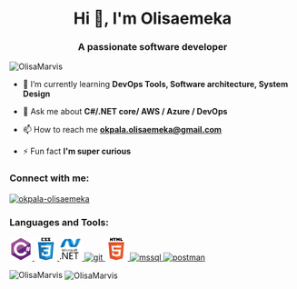 <h1 align="center">Hi 👋, I'm Olisaemeka</h1>
<h3 align="center">A passionate software developer</h3>

<p align="left"> <img src="https://komarev.com/ghpvc/?username=OLisaMarvis&label=Profile%20views&color=0e75b6&style=flat" alt="OlisaMarvis" /> </p>

- 🌱 I’m currently learning **DevOps Tools, Software architecture, System Design**

- 💬 Ask me about **C#/.NET core/ AWS / Azure / DevOps**

- 📫 How to reach me **okpala.olisaemeka@gmail.com**

- ⚡ Fun fact **I'm super curious**

<h3 align="left">Connect with me:</h3>
<p align="left">
<a href="https://www.linkedin.com/in/okpala-olisaemeka/" target="blank"><img align="center" src="https://raw.githubusercontent.com/rahuldkjain/github-profile-readme-generator/master/src/images/icons/Social/linked-in-alt.svg" alt="okpala-olisaemeka" height="30" width="40" /></a>
</p>

<h3 align="left">Languages and Tools:</h3>
<p align="left"> <a href="https://www.w3schools.com/cs/" target="_blank" rel="noreferrer"> <img src="https://raw.githubusercontent.com/devicons/devicon/master/icons/csharp/csharp-original.svg" alt="csharp" width="40" height="40"/> </a> <a href="https://www.w3schools.com/css/" target="_blank" rel="noreferrer"> <img src="https://raw.githubusercontent.com/devicons/devicon/master/icons/css3/css3-original-wordmark.svg" alt="css3" width="40" height="40"/> </a> <a href="https://dotnet.microsoft.com/" target="_blank" rel="noreferrer"> <img src="https://raw.githubusercontent.com/devicons/devicon/master/icons/dot-net/dot-net-original-wordmark.svg" alt="dotnet" width="40" height="40"/> </a> <a href="https://git-scm.com/" target="_blank" rel="noreferrer"> <img src="https://www.vectorlogo.zone/logos/git-scm/git-scm-icon.svg" alt="git" width="40" height="40"/> </a> <a href="https://www.w3.org/html/" target="_blank" rel="noreferrer"> <img src="https://raw.githubusercontent.com/devicons/devicon/master/icons/html5/html5-original-wordmark.svg" alt="html5" width="40" height="40"/> </a> <a href="https://www.microsoft.com/en-us/sql-server" target="_blank" rel="noreferrer"> <img src="https://www.svgrepo.com/show/303229/microsoft-sql-server-logo.svg" alt="mssql" width="40" height="40"/> </a> <a href="https://postman.com" target="_blank" rel="noreferrer"> <img src="https://www.vectorlogo.zone/logos/getpostman/getpostman-icon.svg" alt="postman" width="40" height="40"/> </a></p>

<p><img align="left" src="https://github-readme-stats.vercel.app/api/top-langs?username=OlisaMarvis&show_icons=true&locale=en&layout=compact" alt="OlisaMarvis" /></p>

<p>&nbsp;<img align="center" src="https://github-readme-stats.vercel.app/api?username=OlisaMarvis&show_icons=true&locale=en" alt="OlisaMarvis" /></p>
